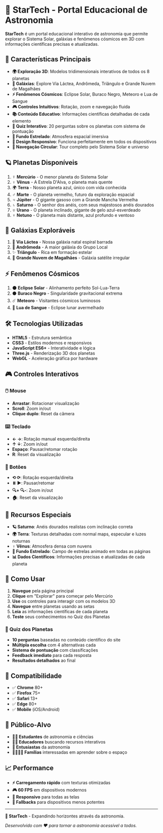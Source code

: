 # 🌟 StarTech - Portal Educacional de Astronomia

**StarTech** é um portal educacional interativo de astronomia que permite explorar o Sistema Solar, galáxias e fenômenos cósmicos em 3D com informações científicas precisas e atualizadas.

## 🚀 Características Principais

- **🌍 Exploração 3D**: Modelos tridimensionais interativos de todos os 8 planetas
- **🌌 Galáxias**: Explore Via Láctea, Andrômeda, Triângulo e Grande Nuvem de Magalhães
- **⚡ Fenômenos Cósmicos**: Eclipse Solar, Buraco Negro, Meteoro e Lua de Sangue
- **🎮 Controles Intuitivos**: Rotação, zoom e navegação fluida
- **📚 Conteúdo Educativo**: Informações científicas detalhadas de cada elemento
- **🧠 Quiz Interativo**: 20 perguntas sobre os planetas com sistema de pontuação
- **🌌 Fundo Estrelado**: Atmosfera espacial imersiva
- **📱 Design Responsivo**: Funciona perfeitamente em todos os dispositivos
- **🔄 Navegação Circular**: Tour completo pelo Sistema Solar e universo

## 🪐 Planetas Disponíveis

1. ☿️ **Mercúrio** - O menor planeta do Sistema Solar
2. ♀️ **Vênus** - A Estrela D'Alva, o planeta mais quente
3. 🌍 **Terra** - Nosso planeta azul, único com vida conhecida
4. ♂️ **Marte** - O planeta vermelho, futuro da exploração espacial
5. ♃ **Júpiter** - O gigante gasoso com a Grande Mancha Vermelha
6. ♄ **Saturno** - O senhor dos anéis, com seus majestosos anéis dourados
7. ♅ **Urano** - O planeta inclinado, gigante de gelo azul-esverdeado
8. ♆ **Netuno** - O planeta mais distante, azul profundo e ventoso

## 🌌 Galáxias Exploráveis

1. 🌠 **Via Láctea** - Nossa galáxia natal espiral barrada
2. 🌟 **Andrômeda** - A maior galáxia do Grupo Local
3. ✨ **Triângulo** - Rica em formação estelar
4. 💫 **Grande Nuvem de Magalhães** - Galáxia satélite irregular

## ⚡ Fenômenos Cósmicos

1. 🌑 **Eclipse Solar** - Alinhamento perfeito Sol-Lua-Terra
2. ⚫ **Buraco Negro** - Singularidade gravitacional extrema  
3. ☄️ **Meteoro** - Visitantes cósmicos luminosos
4. 🌙 **Lua de Sangue** - Eclipse lunar avermelhado

## 🛠️ Tecnologias Utilizadas

- **HTML5** - Estrutura semântica
- **CSS3** - Estilos modernos e responsivos
- **JavaScript ES6+** - Interatividade e lógica
- **Three.js** - Renderização 3D dos planetas
- **WebGL** - Aceleração gráfica por hardware

## 🎮 Controles Interativos

### 🖱️ Mouse
- **Arrastar**: Rotacionar visualização
- **Scroll**: Zoom in/out
- **Clique duplo**: Reset da câmera

### ⌨️ Teclado
- **← →**: Rotação manual esquerda/direita
- **↑ ↓**: Zoom in/out
- **Espaço**: Pausar/retomar rotação
- **R**: Reset da visualização

### 🔘 Botões
- **⟲ ⟳**: Rotação esquerda/direita
- **⏸️ ▶️**: Pausar/retomar
- **🔍+ 🔍-**: Zoom in/out
- **🏠**: Reset da visualização

## 🌟 Recursos Especiais

- **🪐 Saturno**: Anéis dourados realistas com inclinação correta
- **🌍 Terra**: Texturas detalhadas com normal maps, especular e luzes noturnas
- **♀️ Vênus**: Atmosfera densa com nuvens
- **🌌 Fundo Estrelado**: Campo de estrelas animado em todas as páginas
- **📊 Dados Científicos**: Informações precisas e atualizadas de cada planeta

## 🚀 Como Usar

1. **Navegue** pela página principal
2. **Clique** em "Explorar" para começar pelo Mercúrio
3. **Use** os controles para interagir com os modelos 3D
4. **Navegue** entre planetas usando as setas
5. **Leia** as informações científicas de cada planeta
6. **Teste** seus conhecimentos no Quiz dos Planetas

### 🧠 Quiz dos Planetas

- **10 perguntas** baseadas no conteúdo científico do site
- **Múltipla escolha** com 4 alternativas cada
- **Sistema de pontuação** com classificações
- **Feedback imediato** para cada resposta
- **Resultados detalhados** ao final

## 📱 Compatibilidade

- ✅ **Chrome** 80+
- ✅ **Firefox** 75+
- ✅ **Safari** 13+
- ✅ **Edge** 80+
- ✅ **Mobile** (iOS/Android)

## 🎯 Público-Alvo

- **👨‍🎓 Estudantes** de astronomia e ciências
- **👩‍🏫 Educadores** buscando recursos interativos
- **🔭 Entusiastas** da astronomia
- **👨‍👩‍👧‍👦 Famílias** interessadas em aprender sobre o espaço

## 📈 Performance

- **⚡ Carregamento rápido** com texturas otimizadas
- **🎮 60 FPS** em dispositivos modernos
- **📱 Responsivo** para todas as telas
- **🔧 Fallbacks** para dispositivos menos potentes

---

**🌟 StarTech** - Expandindo horizontes através da astronomia.

*Desenvolvido com ❤️ para tornar a astronomia acessível a todos.* 